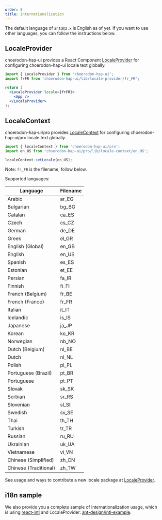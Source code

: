 ```yaml
---
order: 8
title: Internationalization
---
```


The default language of `antd@2.x` is English as of yet.
If you want to use other languages, you can follow the instructions below.

## LocaleProvider

choerodon-hap-ui provides a React Component [LocaleProvider](/components/locale-provider) for configuring choerodon-hap-ui locale text globally.

```jsx
import { LocaleProvider } from 'choerodon-hap-ui';
import frFR from 'choerodon-hap-ui/lib/locale-provider/fr_FR';

return (
  <LocaleProvider locale={frFR}>
    <App />
  </LocaleProvider>
);
```

## LocaleContext

choerodon-hap-ui/pro provides [LocaleContext](/components-pro/locale-context) for configuring choerodon-hap-ui/pro locale text globally.

```jsx
import { localeContext } from 'choerodon-hap-ui/pro';
import en_US from 'choerodon-hap-ui/pro/lib/locale-context/en_US';

localeContext.setLocale(en_US);

```

Note: `fr_FR` is the filename, follow below.

Supported languages:

|Language|Filename|
|---|---|
|Arabic|ar_EG|
|Bulgarian|bg_BG|
|Catalan|ca_ES|
|Czech|cs_CZ|
|German|de_DE|
|Greek|el_GR|
|English (Global)|en_GB|
|English|en_US|
|Spanish|es_ES|
|Estonian|et_EE|
|Persian|fa_IR|
|Finnish|fi_FI|
|French (Belgium)|fr_BE|
|French (France)|fr_FR|
|Italian|it_IT|
|Icelandic|is_IS|
|Japanese|ja_JP|
|Korean|ko_KR|
|Norwegian|nb_NO|
|Dutch (Belgium)|nl_BE|
|Dutch|nl_NL|
|Polish|pl_PL|
|Portuguese (Brazil)|pt_BR|
|Portuguese|pt_PT|
|Slovak|sk_SK|
|Serbian|sr_RS|
|Slovenian|sl_SI|
|Swedish|sv_SE|
|Thai|th_TH|
|Turkish|tr_TR|
|Russian|ru_RU|
|Ukrainian|uk_UA|
|Vietnamese|vi_VN|
|Chinese (Simplified)|zh_CN|
|Chinese (Traditional)|zh_TW|

See usage and ways to contribute a new locale package at [LocaleProvider](/components/locale-provider).

## i18n sample

We also provide you a complete sample of internationalization usage, which is using [react-intl](https://github.com/yahoo/react-intl) and LocaleProvider: [ant-design/intl-example](https://github.com/ant-design/intl-example).
